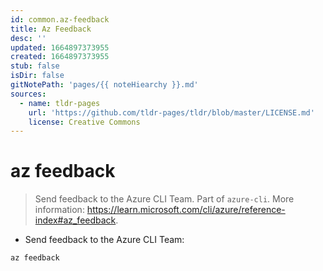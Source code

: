 ```yaml
---
id: common.az-feedback
title: Az Feedback
desc: ''
updated: 1664897373955
created: 1664897373955
stub: false
isDir: false
gitNotePath: 'pages/{{ noteHiearchy }}.md'
sources:
  - name: tldr-pages
    url: 'https://github.com/tldr-pages/tldr/blob/master/LICENSE.md'
    license: Creative Commons
---
```

# az feedback

> Send feedback to the Azure CLI Team.
> Part of `azure-cli`.
> More information: <https://learn.microsoft.com/cli/azure/reference-index#az_feedback>.

- Send feedback to the Azure CLI Team:

`az feedback`


